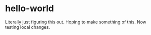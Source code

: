 # hello-world
Literally just figuring this out.
Hoping to make something of this.
Now testing local changes.